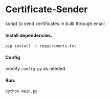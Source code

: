 # Certificate-Sender
script to send certificates in bulk through email

#### Install dependencies.

`pip install -r requirements.txt`

#### Config
modify `config.py` as needed

#### Run:
`python main.py`

